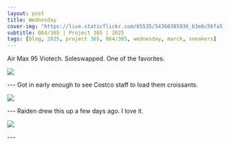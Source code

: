 ```yaml
---
layout: post
title: Wednesday
cover-img: "https://live.staticflickr.com/65535/54368385936_b3e6c56fa5_h.jpg"
subtitle: 064/365 | Project 365 | 2025
tags: [blog, 2025, project 365, 064/365, wednesday, march, sneakers]
---
```

<style>
  .intro-header.big-img {
    background-position:center; 
  }
</style>
Air Max 95 Viotech. Soleswapped. One of the favorites.
<p class="post-img-wrap">
  <img src="https://live.staticflickr.com/65535/54368385936_b3e6c56fa5_h.jpg">
</p>
---
Got in early enough to see Costco staff to load them croissants.
<p class="post-img-wrap">
  <img src="https://live.staticflickr.com/65535/54368599234_4265ec4ee6_h.jpg">
</p>
---
Raiden drew this up a few days ago. I love it.
<p class="post-img-wrap">
  <img src="https://live.staticflickr.com/65535/54367517787_10ffbe3fd6_h.jpg">
</p>
---

